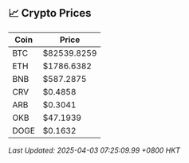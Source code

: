 ## 📈 Crypto Prices

| Coin | Price |
| ---- | ----- |
| BTC | $82539.8259 |
| ETH | $1786.6382 |
| BNB | $587.2875 |
| CRV | $0.4858 |
| ARB | $0.3041 |
| OKB | $47.1939 |
| DOGE | $0.1632 |

_Last Updated: 2025-04-03 07:25:09.99 +0800 HKT_